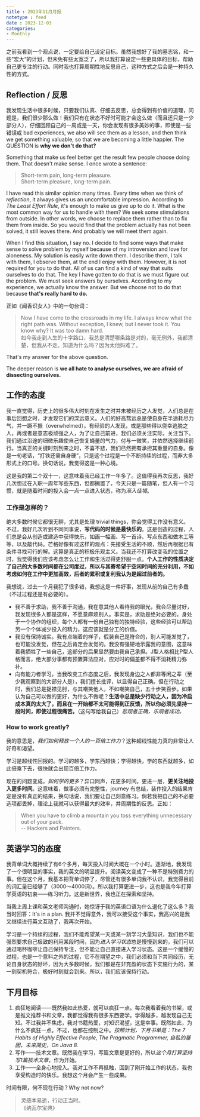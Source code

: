 ```yaml
---
title : 2023年11月月报
notetype : feed
date : 2023-12-03
categories: 
- Monthly
---
```


之前我看到一个观点说，一定要给自己设定目标。虽然我想好了我的墓志铭，和一些”宏大“的计划，但未免有些太宽泛了，所以我打算设定一些更具体的目标，帮助自己更专注的行动。同时我也打算周期性地反思自己，这种方式之后会是一种持久性的方式。

## Reflection / 反思

我发现生活中很多时候，只要我们认真、仔细去反思，总会得到有价值的道理，问题是，我们很少那么做！我们只有在状态不好时可能才会这么做（而且还只是一少部分人），仔细回顾自己的一周或是一天，你会发现有很多美妙的事，即使是一些错误或 bad experiences, we also will see them as a lesson, and then think we get something valuable, so that we are becoming a little happier. The QUESTION is **why we don't do that?** 

Something that make us feel better get the result few people choose doing them. That doesn't make sense. I once wrote a sentence:

> Short-term pain, long-term pleasure.  
> Short-term pleasure, long-term pain.

I have read this similar opinion many times. Every time when we think of *reflection*, it always gives us an uncomfortable impression. According to *The Least Effort Rule*, it's enough to make us give up to do it. What is the most common way for us to handle with them? We seek some stimulations from outside. In other words, we choose to replace them rather than to fix them from inside. So you would find that the problem actually has not been solved, it still leaves there.  And probably we will meet them again.

When I find this situation, I say no. I decide to find some ways that make sense to solve problem by myself because of my introversion and love for aloneness. My solution is easily write down them. I describe them, I talk with them, I observe them, at the end I enjoy with them. However, it is not required for you to do that. All of us can find a kind of way that suits ourselves to do that. The key I have gotten to do that is we must figure out the problem. We must seek answers by ourselves. According to my experience, we actually know the answer. But we choose not to do that because **that's really hard to do.**

正如《闻香识女人》中的一句台词：

> Now I have come to the crossroads in my life. I always knew what the right path was. Without exception, I knew, but I never took it. You know why? It was too damn hard.  
> 如今我走到人生的十字路口，我总是清楚哪条路是对的，毫无例外，我都清楚，但我从不走。知道为什么吗？因为太他妈难了。

That's my answer for the above question.

The deeper reason is **we all hate to analyse ourselves, we are afraid of dissecting ourselves.**

## 工作的态度

我一直觉得，历史上的很多伟大时刻在发生之时并未被经历之人发觉，人们总是在事后回想之时，才发现它们的深远意义。人们的好高骛远总是使自身在半途耗尽力气，并一蹶不振（overwhelmed）。有经验的人发现，或是那些得以侥幸逃脱之人，再或者是意志极顽强之人，为了让自己前进，我们必须关注实际，关注当下。我们通过沿途的细微乐趣使自己恢复蝇量的气力，付与一微笑，并依然选择继续前行。当真正的关键时刻到来之时，不喜不悲，我们已然拥有承担其重量的自身。像是一句老话，“打铁还需自身硬”，只是这个过程是一个不断持续的过程，而非大多形式上的口号。换句话说，我觉得这是一种心境。

这是我的第二个双十一，这意味着我已经工作一年多了。这值得我再次反思，我好几次想过在入职一周年写些东西，但都搁置了，今天只是一篇随笔，但人有一个习惯，就是随着时间的投入会一点一点进入状态，称为*渐入佳境*。

### 工作是怎样的？

绝大多数时候它都很无聊，尤其是处理 trivial things，你会觉得工作没有意义。不过，我好几次听到不同同事说，**写代码的时候是最快乐的**。这是创造的过程，人们总是会从创造或建造中获得快乐，如画一幅画、写一首诗、写点东西和做木工等等，以及敲代码。芒格好像有过这样的观点：先接受生活的不顺，然后再根据已有条件寻找可行的解。这算是真正的积极乐观主义。当我还不打算改变我的位置之时，我觉得我们应该考虑怎么让工作和生活过得更舒服一点。**个人工作的性质决定了自己的大多数时间都在公司度过，所以与其寄希望于空闲时间的充分利用，不如考虑如何在工作中更加高效，后者的累积或复利我认为是超过前者的。**

我想说，过去一个月我犯了很多错，我想这是一件好事，发现从前的自己有多蠢（不过过程还是有必要的）。
- 我不善于求助，我不善于沟通，我在意其他人看待我的眼光，我会尽量讨好，我发现很多人都是这样，不愿意麻烦别人。事实是，求助是绝对必要的。身处于一个协作的组织，每个人都有一份自己独有的独特经验，这些经验可以帮助另一个个体减少投入的精力，这应该就是分工的价值。
- 我没有保持诚实。我有点端着的样子，假装自己是符合的，别人可能发觉了，也可能没发觉，但在之后肯定会发觉的。我没有强硬地示露我的意图，这意味着我牺牲了一些自己，这部分的后果显然要由我自己承担。J型人格相比P型人格而言，绝大部分事都有预置算法应对，应对时的偏差都不得不消耗精力弥补。
- 向有能力者学习。当我改变工作态度之后，我发现身边之人都非等闲之辈（至少我观察到的大部分人是），我们擅长批评，以显得自己正确。但在行动之时，我们总是捉襟见肘，与其嘲笑他人，不如嘲笑自己，五十步笑百步。如果认为自己可以做的更好，为什么不做呢？**生活中总是缺少行动之人，因为冷启成本真的太大了，而且在一开始都不太可能得到正反馈，所以你必须先坚持一段时间，即使过程很痛苦。**（这句写给我自己）*悲观者正确，乐观者成功。*

### How to work greatly? 

我的意思是，*我们如何释放一个人的一百倍工作力*？这种超线性能力真的非常让人好奇和渴望。

学习是超线性回报的。学习的越多，学东西越快；学得越快，学的东西就越多，如此倍乘下去，很快就会出现百倍工作力。

现在的问题变成，*如何学的更多*？异口同声，花更多时间。更进一层，**更关注地投入更多时间**。这意味着，做事必须有完整性，journey 有总结，装作投入的结果肯定是没有真正的结果，换句话说，我们要让自己刻意练习。倘若我把自己的不必要选项都丢掉，理论上我就可以获得最大的效率，并周期性的反思。正如：

> When you have to climb a mountain you toss everything unnecessary out of your pack.  
> -- Hackers and Painters.

## 英语学习的态度

我背单词大概持续了有6个多月，每天投入时间大概在一个小时。逐渐地，我发现了一个很明显的事实，我的英文的明显提升。阅读英文变成了一种不是特别费力的事。但在这个月，我基本把背单词停了，尽管还有很多单词我不认识，我觉得目前的词汇量已经够了（3000～4000词）。所以我打算更进一步，这也是我今年打算学英语的初衷——练习听力。这是新世界，我也正在探索和坚持。

当我上周上课和英文老师沟通时，她惊讶于我的英语口语为什么退化了这么多？我当时回答：It's in a plan. 我并不觉得意外，我可以接受这个事实，我高兴的是我又继续进行英文互动了，我再次开始。

学习是一个持续的过程，我们不能希望某一天或某一刻学习大量知识，我们也不能强烈要求自己极致的利用某段时间，因为*进入学习状态*总是慢慢到来的，我们可以通过喝杯咖啡让自己保持专注，但不能让自己直接进入学习状态。这是一个缓慢的过程，也是一个意料之外的过程，它不在期望之中，我们必须和当下共同经历，无论自身状态的好坏，因为大多数时候，我们都是在非充盈的状态下实施行为的，某一刻契机符合，极好时刻就会到来。所以，我们应该保持行动。

## 下月目标

1. 疯狂地阅读——既然我如此热爱，就可以疯狂一点。每次我看着我的书架，或是推文推荐书和文章，我都觉得我有很多东西要学。学得越多，越发现自己无知。不过我并不焦虑，我对书籍热爱，对知识渴望，这是幸事。既然如此，为什么不疯狂一点。不过，也都在控制之中。*按照计划，下月书单是：The 7 Habits of Highly Effective People, The Pragmatic Programmer, 自私的基因，未来简史，On Java 8.*
2. 写作——技术文章。既然我在学习，写篇文章是更好的，所以*这个月打算坚持写1篇技术文章*，作为开始。
3. 工作——全身心地投入。我对工作不再抵触，回到了刚开始工作的状态，我也享受构造时的快乐。我想这个月会产生一些成果。

时间有限，何不现在行动？Why not now?

> 灵感本易逝，行动正当时。  
> 《纳瓦尔宝典》